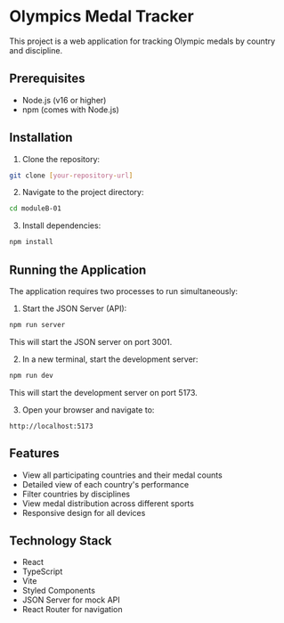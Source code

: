 # Olympics Medal Tracker

This project is a web application for tracking Olympic medals by country and discipline.

## Prerequisites

- Node.js (v16 or higher)
- npm (comes with Node.js)

## Installation

1. Clone the repository:
```bash
git clone [your-repository-url]
```

2. Navigate to the project directory:
```bash
cd moduleB-01
```

3. Install dependencies:
```bash
npm install
```

## Running the Application

The application requires two processes to run simultaneously:

1. Start the JSON Server (API):
```bash
npm run server
```
This will start the JSON server on port 3001.

2. In a new terminal, start the development server:
```bash
npm run dev
```
This will start the development server on port 5173.

3. Open your browser and navigate to:
```
http://localhost:5173
```

## Features

- View all participating countries and their medal counts
- Detailed view of each country's performance
- Filter countries by disciplines
- View medal distribution across different sports
- Responsive design for all devices

## Technology Stack

- React
- TypeScript
- Vite
- Styled Components
- JSON Server for mock API
- React Router for navigation
